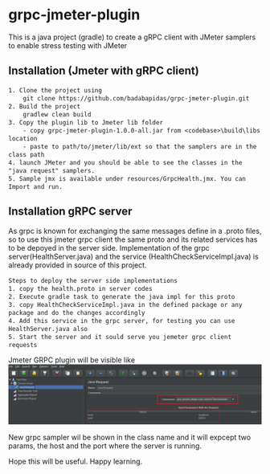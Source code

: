 # grpc-jmeter-plugin

This is a java project (gradle) to create a gRPC client with JMeter samplers to enable stress testing with JMeter

## Installation (Jmeter with gRPC client)
```
1. Clone the project using 
    git clone https://github.com/badabapidas/grpc-jmeter-plugin.git
2. Build the project
    gradlew clean build
3. Copy the plugin lib to Jmeter lib folder
    - copy grpc-jmeter-plugin-1.0.0-all.jar from <codebase>\build\libs location
    - paste to path/to/jmeter/lib/ext so that the samplers are in the class path
4. launch JMeter and you should be able to see the classes in the "java request" samplers.
5. Sample jmx is available under resources/GrpcHealth.jmx. You can Import and run.
```

## Installation gRPC server
As grpc is known for exchanging the same messages define in a .proto files, so to use this jmeter grpc client the same proto and its related services has to be depoyed in the server side. Implementation of the grpc server(HealthServer.java) and the service (HealthCheckServiceImpl.java) is already provided in source of this project.

```
Steps to deploy the server side implementations
1. copy the health.proto in server codes
2. Execute gradle task to generate the java impl for this proto
3. copy HealthCheckServiceImpl.java in the defined package or any package and do the changes accordingly
4. Add this service in the grpc server, for testing you can use HealthServer.java also
5. Start the server and it sould serve you jemeter grpc client requests
```

Jmeter GRPC plugin will be visible like 
<img src="https://github.com/badabapidas/grpc-jmeter-plugin/blob/master/plugin.png?at=refs%2Fheads%2Fmaster" alt="Grpc Jmeter Plugin"/>

New grpc sampler wil be shown in the class name and it will expcept two params, the host and the port where the server is running.

Hope this will be useful. Happy learning.
